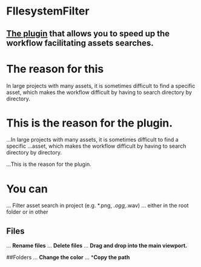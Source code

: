 # FIlesystemFilter
## [The plugin](https://github.com/JstnJrg/FIlesystemFilter/tree/main) that allows you to speed up the workflow facilitating assets searches.

# The reason for this
In large projects with many assets, it is sometimes difficult to find a specific asset, which makes the workflow difficult by having to search directory by directory.


# This is the reason for the plugin.
...In large projects with many assets, it is sometimes difficult to find a specific ...asset, which makes the workflow difficult by having to search directory by directory.

...This is the reason for the plugin.

# You can

... Filter asset search in project (e.g. *.png, *.ogg,*.wav)
... either in the root folder or in other

## Files
... **Rename files**
... **Delete files**
... **Drag and drop into the main viewport.**

##Folders
... **Change the color**
... ***Copy the path**


